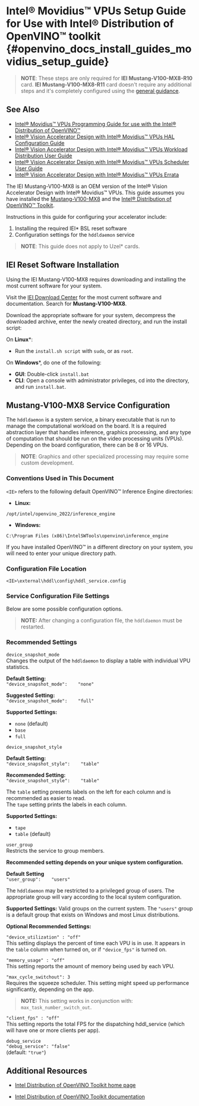 # Intel® Movidius™ VPUs Setup Guide for Use with Intel® Distribution of OpenVINO™ toolkit {#openvino_docs_install_guides_movidius_setup_guide}

> **NOTE**: These steps are only required for **IEI Mustang-V100-MX8-R10** card. **IEI Mustang-V100-MX8-R11** card doesn't require any additional steps and it's completely configured using the [general guidance](installing-openvino-linux-ivad-vpu.md).      

## See Also

- [Intel® Movidius™ VPUs Programming Guide for use with the Intel® Distribution of OpenVINO™](movidius-programming-guide.md)
- <a class="download" href="<domain_placeholder>/downloads/595850_Intel_Vision_Accelerator_Design_with_Intel_Movidius™_VPUs-HAL Configuration Guide_rev1.3.pdf">Intel® Vision Accelerator Design with Intel® Movidius™ VPUs HAL Configuration Guide</a>
- <a class="download" href="<domain_placeholder>/downloads/613514_Intel Vision Accelerator Design with Intel Movidius™ VPUs Workload Distribution_UG_r0.9.pdf">Intel® Vision Accelerator Design with Intel® Movidius™ VPUs Workload Distribution User Guide</a>
- <a class="download" href="<domain_placeholder>/downloads/613759_Intel Vision Accelerator Design with Intel Movidius™ VPUs Scheduler_UG_r0.9.pdf">Intel® Vision Accelerator Design with Intel® Movidius™ VPUs Scheduler User Guide</a>
- <a class="download" href="<domain_placeholder>/downloads/Intel Vision Accelerator Design with Intel Movidius™ VPUs Errata.pdf">Intel® Vision Accelerator Design with Intel® Movidius™ VPUs Errata</a>

The IEI Mustang-V100-MX8 is an OEM version of the Intel® Vision Accelerator Design with Intel® Movidius™ VPUs.
This guide assumes you have installed the [Mustang-V100-MX8](https://download.ieiworld.com/) and the [Intel® Distribution of OpenVINO™ Toolkit](https://software.intel.com/content/www/us/en/develop/tools/openvino-toolkit.html).

Instructions in this guide for configuring your accelerator include:
1.	Installing the required IEI\* BSL reset software
2.	Configuration settings for the `hddldaemon` service

> **NOTE**: This guide does not apply to Uzel\* cards.

## IEI  Reset Software Installation

Using the IEI Mustang-V100-MX8 requires downloading and installing the most current software for your system.

Visit the [IEI Download Center](https://download.ieiworld.com/) for the most current software and documentation.
Search for **Mustang-V100-MX8**.

Download the appropriate software for your system, decompress the downloaded archive, enter the newly created directory, and run the install script:

On **Linux**\*:
-  Run the `install.sh script` with `sudo`, or as `root`.

On **Windows**\*, do one of the following:<br>
-  **GUI**: Double-click `install.bat`
-  **CLI**: Open a console with administrator privileges, cd into the directory, and run `install.bat`.

## Mustang-V100-MX8 Service Configuration

The `hddldaemon` is a system service, a binary executable that is run to manage the computational workload on the board.  It is a required abstraction layer that handles inference, graphics processing, and any type of computation that should be run on the video processing units (VPUs).  Depending on the board configuration, there can be 8 or 16 VPUs.

> **NOTE**: Graphics and other specialized processing may require some custom development.

### Conventions Used in This Document

`<IE>` refers to the following default OpenVINO&trade; Inference Engine directories:
-  **Linux:**	   
 ```
 /opt/intel/openvino_2022/inference_engine
 ```
-  **Windows:**	    
``` 
C:\Program Files (x86)\IntelSWTools\openvino\inference_engine 
```

If you have installed OpenVINO&trade; in a different directory on your system, you will need to enter your unique directory path.

### Configuration File Location

`<IE>\external\hddl\config\hddl_service.config`

### Service Configuration File Settings

Below are some possible configuration options. 

> **NOTE:**  After changing a configuration file, the `hddldaemon` must be restarted. 

### Recommended Settings

`device_snapshot_mode`       
Changes the output of the `hddldaemon` to display a table with individual VPU statistics.

**Default Setting:**          
`"device_snapshot_mode":    "none"`

**Suggested Setting:**           
`"device_snapshot_mode":    "full"`
 
**Supported Settings:**          
  -  `none` (default)
  -  `base`
  -  `full`

`device_snapshot_style`

**Default Setting:**            
`"device_snapshot_style":    "table"`
   
**Recommended Setting:**           
`"device_snapshot_style":    "table"`  

The `table` setting presents labels on the left for each column and is recommended as easier to read.   
The `tape` setting prints the labels in each column.

**Supported Settings:**     
-  `tape`
-  `table` (default)

`user_group	`  
Restricts the service to group members. 

**Recommended	setting depends on your unique system configuration.**     

**Default Setting**	       
`"user_group":    "users"`

The `hddldaemon` may be restricted to a privileged group of users.  The appropriate group will vary according to the local system configuration.
     
**Supported Settings:**
Valid groups on the current system.  The `"users"` group is a default group that exists on Windows and most Linux distributions.


**Optional Recommended Settings:**                

`"device_utilization" : "off"`                      
This setting displays the percent of time each VPU is in use.  It appears in the `table` column when turned on, or if `"device_fps"` is turned on.

`"memory_usage" : "off"`                    
This setting reports the amount of memory being used by each VPU.

`"max_cycle_switchout": 3`                   
Requires the squeeze scheduler.  This setting might speed up performance significantly, depending on the app.  

> **NOTE:** This setting works in conjunction with: `max_task_number_switch_out`.

`"client_fps" : "off"`                          
This setting reports the total FPS for the dispatching hddl_service (which will have one or more clients per app).

`debug_service`                      
`"debug_service": "false"`                  
(default: `"true"`)


## Additional Resources

- [Intel Distribution of OpenVINO Toolkit home page](https://software.intel.com/en-us/openvino-toolkit)

- [Intel Distribution of OpenVINO Toolkit documentation](https://docs.openvinotoolkit.org)